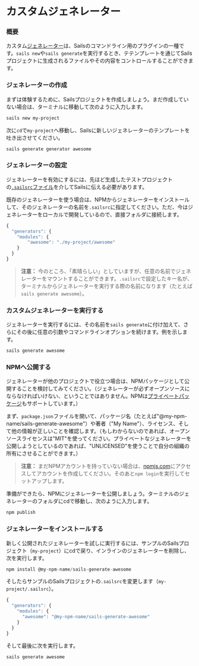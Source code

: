 # カスタムジェネレーター

<!-- TODO: update this tutorial to reflect how generator names are spat out.  Also update it to explain that you can just delete the package.json file in the newly generated generator if you're not planning on publishing it to npm.  Also bring back in the information that was deleted because the examples were quite out of date (the other content is still good though- see commit history of this file on GitHub  -->

### 概要

カスタム[ジェネレーター](https://sailsguides.jp/doc/concepts/extending-sails/generators)は、Sailsのコマンドライン用のプラグインの一種です。`sails new`や`sails generate`を実行するとき、テテンプレートを通じてSailsプロジェクトに生成されるファイルやその内容をコントロールすることができます。

### ジェネレーターの作成

まずは体験するために、Sailsプロジェクトを作成しましょう。まだ作成していない場合は、ターミナルに移動して次のように入力します。

```sh
sails new my-project
```

次に`cd`で`my-project`へ移動し、Sailsに新しいジェネレーターのテンプレートを吐き出させてください。

```sh
sails generate generator awesome
```

### ジェネレーターの設定

ジェネレーターを有効にするには、先ほど生成したテストプロジェクトの[`.sailsrc`ファイル](https://sailsguides.jp/doc/concepts/configuration/using-sailsrc-files)を介してSailsに伝える必要があります。

既存のジェネレーターを使う場合は、NPMからジェネレーターをインストールして、そのジェネレーターの名前を`.sailsrc`に指定してください。ただ、今はジェネレーターをローカルで開発しているので、直接フォルダに接続します。

```javascript
{
  "generators": {
    "modules": {
    	"awesome": "./my-project/awesome"
    }
  }
}
```

> **注意：** 今のところ、「素晴らしい」としていますが、任意の名前でジェネレーターをマウントすることができます。`.sailsrc`で設定したキー名が、ターミナルからジェネレーターを実行する際の名前になります（たとえば`sails generate awesome`）。


### カスタムジェネレーターを実行する

ジェネレーターを実行するには、その名前を`sails generate`に付け加えて、さらにその後に任意の引数やコマンドラインオプションを続けます。例を示します。

```js
sails generate awesome
```


### NPMへ公開する

ジェネレーターが他のプロジェクトで役立つ場合は、NPMパッケージとして公開することを検討してみてください。（ジェネレーターが必ずオープンソースにならなければいけない、ということではありません。NPMは[プライベートパッケージ](https://docs.npmjs.com/private-modules/intro)もサポートしています。）

まず、`package.json`ファイルを開いて、パッケージ名（たとえば"@my-npm-name/sails-generate-awesome"）や著者（"My Name"）、ライセンス、そして他の情報が正しいことを確認します。（もしわからないのであれば、オープンソースライセンスは"MIT"を使ってください。プライベートなジェネレーターを公開しようとしているのであれば、"UNLICENSED"を使うことで自分の組織の所有にさせることができます。）

> **注意：** まだNPMアカウントを持っていない場合は、[npmjs.com](https://www.npmjs.com/)にアクセスしてアカウントを作成してください。そのあと`npm login`を実行してセットアップします。

準備ができたら、NPMにジェネレーターを公開しましょう。ターミナルのジェネレーターのフォルダにcdで移動し、次のように入力します。

```sh
npm publish
```


### ジェネレーターをインストールする

新しく公開されたジェネレーターを試しに実行するには、サンプルのSailsプロジェクト（`my-project`）にcdで戻り、インラインのジェネレーターを削除し、次を実行します。

```js
npm install @my-npm-name/sails-generate-awesome
```

そしたらサンプルのSailsプロジェクトの`.sailsrc`を変更します（`my-project/.sailsrc`）。

```javascript
{
  "generators": {
    "modules": {
      "awesome": "@my-npm-name/sails-generate-awesome"
    }
  }
}
```

そして最後に次を実行します。

```sh
sails generate awesome
```


<docmeta name="displayName" value="Custom generators">
<docmeta name="displayName_ja" value="カスタムジェネレーター">
